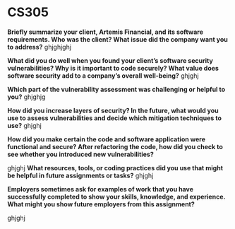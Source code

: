# CS305 #

**Briefly summarize your client, Artemis Financial, and its software requirements. Who was the client? What issue did the company want you to address?**
ghjghjghj

**What did you do well when you found your client’s software security vulnerabilities? Why is it important to code securely? What value does software security add to a company’s overall well-being?**
ghjghj

**Which part of the vulnerability assessment was challenging or helpful to you?**
ghjghjg

**How did you increase layers of security? In the future, what would you use to assess vulnerabilities and decide which mitigation techniques to use?**
ghjghj

**How did you make certain the code and software application were functional and secure? After refactoring the code, how did you check to see whether you introduced new vulnerabilities?**

ghjghj
**What resources, tools, or coding practices did you use that might be helpful in future assignments or tasks?**
ghjghj

**Employers sometimes ask for examples of work that you have successfully completed to show your skills, knowledge, and experience. What might you show future employers from this assignment?**

ghjghj
 
